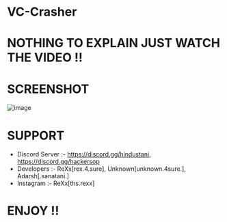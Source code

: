 # VC-Crasher

# NOTHING TO EXPLAIN JUST WATCH THE VIDEO !!


# SCREENSHOT
![image](https://github.com/ReXx4SuRe/VC-Crasher/assets/161481850/cab1cf61-0496-41de-a892-af80cfd2d164)



# SUPPORT
- Discord Server :- https://discord.gg/hindustani, https://discord.gg/hackersop
- Developers :- ReXx[rex.4.sure], Unknown[unknown.4sure.], Adarsh[.sanatani.]
- Instagram :- ReXx[ths.rexx]

# ENJOY !!
